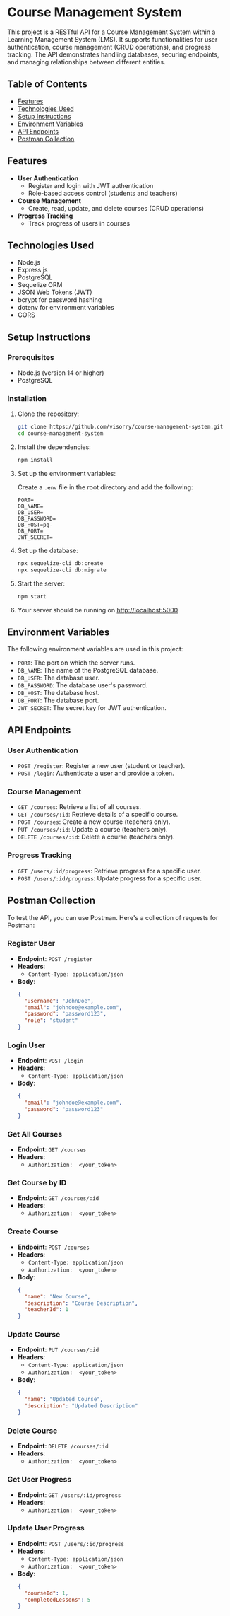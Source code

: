 # Course Management System

This project is a RESTful API for a Course Management System within a Learning Management System (LMS). It supports functionalities for user authentication, course management (CRUD operations), and progress tracking. The API demonstrates handling databases, securing endpoints, and managing relationships between different entities.

## Table of Contents

- [Features](#features)
- [Technologies Used](#technologies-used)
- [Setup Instructions](#setup-instructions)
- [Environment Variables](#environment-variables)
- [API Endpoints](#api-endpoints)
- [Postman Collection](#postman-collection)

## Features

- **User Authentication**
  - Register and login with JWT authentication
  - Role-based access control (students and teachers)
- **Course Management**
  - Create, read, update, and delete courses (CRUD operations)
- **Progress Tracking**
  - Track progress of users in courses

## Technologies Used

- Node.js
- Express.js
- PostgreSQL
- Sequelize ORM
- JSON Web Tokens (JWT)
- bcrypt for password hashing
- dotenv for environment variables
- CORS

## Setup Instructions

### Prerequisites

- Node.js (version 14 or higher)
- PostgreSQL

### Installation

1. Clone the repository:

   ```bash
   git clone https://github.com/visorry/course-management-system.git
   cd course-management-system
   ```

2. Install the dependencies:

   ```bash
   npm install
   ```

3. Set up the environment variables:

   Create a `.env` file in the root directory and add the following:

   ```env
   PORT=
   DB_NAME=
   DB_USER=
   DB_PASSWORD=
   DB_HOST=pg-
   DB_PORT=
   JWT_SECRET=
   ```

4. Set up the database:

   ```bash
   npx sequelize-cli db:create
   npx sequelize-cli db:migrate
   ```

5. Start the server:

   ```bash
   npm start
   ```

6. Your server should be running on [http://localhost:5000](http://localhost:5000)

## Environment Variables

The following environment variables are used in this project:

- `PORT`: The port on which the server runs.
- `DB_NAME`: The name of the PostgreSQL database.
- `DB_USER`: The database user.
- `DB_PASSWORD`: The database user's password.
- `DB_HOST`: The database host.
- `DB_PORT`: The database port.
- `JWT_SECRET`: The secret key for JWT authentication.

## API Endpoints

### User Authentication

- `POST /register`: Register a new user (student or teacher).
- `POST /login`: Authenticate a user and provide a token.

### Course Management

- `GET /courses`: Retrieve a list of all courses.
- `GET /courses/:id`: Retrieve details of a specific course.
- `POST /courses`: Create a new course (teachers only).
- `PUT /courses/:id`: Update a course (teachers only).
- `DELETE /courses/:id`: Delete a course (teachers only).

### Progress Tracking

- `GET /users/:id/progress`: Retrieve progress for a specific user.
- `POST /users/:id/progress`: Update progress for a specific user.

## Postman Collection

To test the API, you can use Postman. Here's a collection of requests for Postman:

### Register User

- **Endpoint**: `POST /register`
- **Headers**: 
  - `Content-Type: application/json`
- **Body**:
  ```json
  {
    "username": "JohnDoe",
    "email": "johndoe@example.com",
    "password": "password123",
    "role": "student"
  }
  ```

### Login User

- **Endpoint**: `POST /login`
- **Headers**: 
  - `Content-Type: application/json`
- **Body**:
  ```json
  {
    "email": "johndoe@example.com",
    "password": "password123"
  }
  ```

### Get All Courses

- **Endpoint**: `GET /courses`
- **Headers**: 
  - `Authorization:  <your_token>`

### Get Course by ID

- **Endpoint**: `GET /courses/:id`
- **Headers**: 
  - `Authorization:  <your_token>`

### Create Course

- **Endpoint**: `POST /courses`
- **Headers**: 
  - `Content-Type: application/json`
  - `Authorization:  <your_token>`
- **Body**:
  ```json
  {
    "name": "New Course",
    "description": "Course Description",
    "teacherId": 1
  }
  ```

### Update Course

- **Endpoint**: `PUT /courses/:id`
- **Headers**: 
  - `Content-Type: application/json`
  - `Authorization:  <your_token>`
- **Body**:
  ```json
  {
    "name": "Updated Course",
    "description": "Updated Description"
  }
  ```

### Delete Course

- **Endpoint**: `DELETE /courses/:id`
- **Headers**: 
  - `Authorization:  <your_token>`

### Get User Progress

- **Endpoint**: `GET /users/:id/progress`
- **Headers**: 
  - `Authorization:  <your_token>`

### Update User Progress

- **Endpoint**: `POST /users/:id/progress`
- **Headers**: 
  - `Content-Type: application/json`
  - `Authorization:  <your_token>`
- **Body**:
  ```json
  {
    "courseId": 1,
    "completedLessons": 5
  }
  ```

